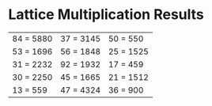 # Lattice Multiplication Results

|   |   |   |
|---|---|---|
| 84 = 5880 | 37 = 3145 | 50 = 550 |
| 53 = 1696 | 56 = 1848 | 25 = 1525 |
| 31 = 2232 | 92 = 1932 | 17 = 459 |
| 30 = 2250 | 45 = 1665 | 21 = 1512 |
| 13 = 559 | 47 = 4324 | 36 = 900 |
